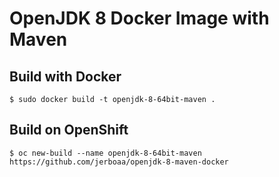 # OpenJDK 8 Docker Image with Maven

## Build with Docker

    $ sudo docker build -t openjdk-8-64bit-maven .

## Build on OpenShift

    $ oc new-build --name openjdk-8-64bit-maven https://github.com/jerboaa/openjdk-8-maven-docker

